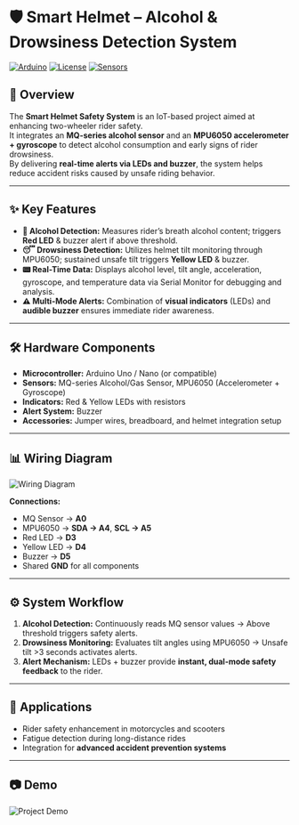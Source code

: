 # 🛡️ Smart Helmet – Alcohol & Drowsiness Detection System
[![Arduino](https://img.shields.io/badge/Platform-Arduino-blue?logo=arduino)]()
[![License](https://img.shields.io/badge/License-MIT-green)]()
[![Sensors](https://img.shields.io/badge/Sensors-MQ__Alcohol%20%7C%20MPU6050-orange)]()

## 📌 Overview
The **Smart Helmet Safety System** is an IoT-based project aimed at enhancing two-wheeler rider safety.  
It integrates an **MQ-series alcohol sensor** and an **MPU6050 accelerometer + gyroscope** to detect alcohol consumption and early signs of rider drowsiness.  
By delivering **real-time alerts via LEDs and buzzer**, the system helps reduce accident risks caused by unsafe riding behavior.

---
## ✨ Key Features
- **🍺 Alcohol Detection:** Measures rider’s breath alcohol content; triggers **Red LED** & buzzer alert if above threshold.  
- **😴 Drowsiness Detection:** Utilizes helmet tilt monitoring through MPU6050; sustained unsafe tilt triggers **Yellow LED** & buzzer.  
- **📟 Real-Time Data:** Displays alcohol level, tilt angle, acceleration, gyroscope, and temperature data via Serial Monitor for debugging and analysis.  
- **⚠️ Multi-Mode Alerts:** Combination of **visual indicators** (LEDs) and **audible buzzer** ensures immediate rider awareness.  

---
## 🛠 Hardware Components
- **Microcontroller:** Arduino Uno / Nano (or compatible)  
- **Sensors:** MQ-series Alcohol/Gas Sensor, MPU6050 (Accelerometer + Gyroscope)  
- **Indicators:** Red & Yellow LEDs with resistors  
- **Alert System:** Buzzer  
- **Accessories:** Jumper wires, breadboard, and helmet integration setup  

---
## 📊 Wiring Diagram
![Wiring Diagram](https://github.com/user-attachments/assets/720255e3-f65e-4eed-8284-20b53ca54f22)

**Connections:**  
- MQ Sensor → **A0**  
- MPU6050 → **SDA → A4**, **SCL → A5**  
- Red LED → **D3**  
- Yellow LED → **D4**  
- Buzzer → **D5**  
- Shared **GND** for all components  

---
## ⚙️ System Workflow
1. **Alcohol Detection:** Continuously reads MQ sensor values → Above threshold triggers safety alerts.  
2. **Drowsiness Monitoring:** Evaluates tilt angles using MPU6050 → Unsafe tilt >3 seconds activates alerts.  
3. **Alert Mechanism:** LEDs + buzzer provide **instant, dual-mode safety feedback** to the rider.  

---
## 🚀 Applications
- Rider safety enhancement in motorcycles and scooters  
- Fatigue detection during long-distance rides  
- Integration for **advanced accident prevention systems**  

---
## 📷 Demo
![Project Demo](https://github.com/user-attachments/assets/3fb94381-c669-4aef-94a0-de3f0bfe84f8)
